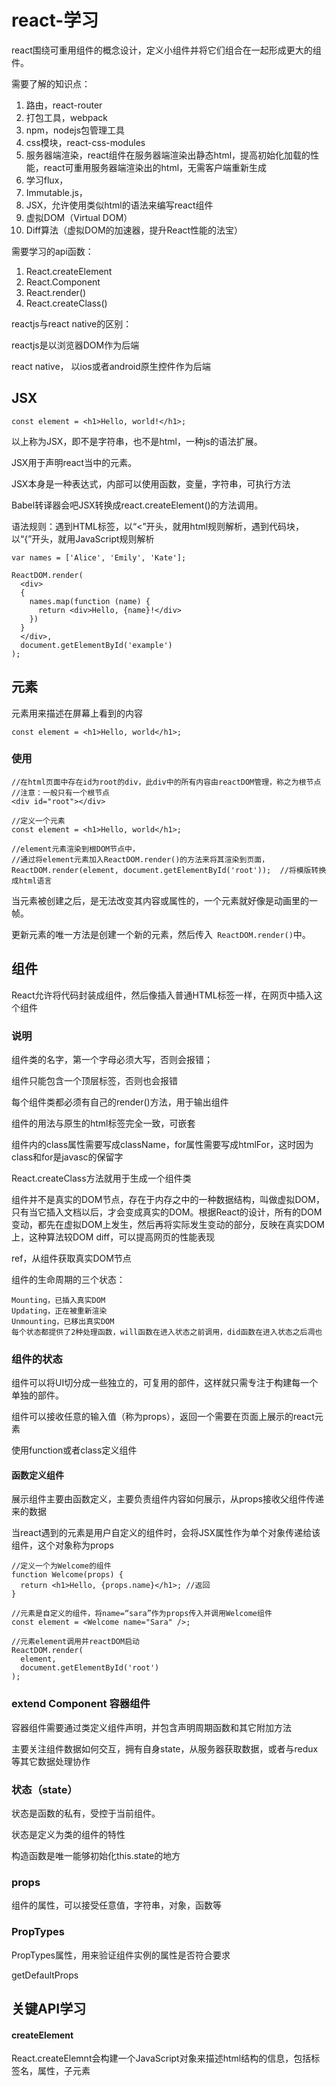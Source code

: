 # react-学习

react围绕可重用组件的概念设计，定义小组件并将它们组合在一起形成更大的组件。

需要了解的知识点：
1. 路由，react-router
2. 打包工具，webpack
3. npm，nodejs包管理工具
4. css模块，react-css-modules
5. 服务器端渲染，react组件在服务器端渲染出静态html，提高初始化加载的性能，react可重用服务器端渲染出的html，无需客户端重新生成
6. 学习flux，
7. Immutable.js，
8. JSX，允许使用类似html的语法来编写react组件
9. 虚拟DOM（Virtual DOM）
10. Diff算法（虚拟DOM的加速器，提升React性能的法宝）


需要学习的api函数：
1. React.createElement
2. React.Component 
3. React.render()
4. React.createClass()


reactjs与react native的区别：

reactjs是以浏览器DOM作为后端

react native， 以ios或者android原生控件作为后端


## JSX

```
const element = <h1>Hello, world!</h1>;
```

以上称为JSX，即不是字符串，也不是html，一种js的语法扩展。

JSX用于声明react当中的元素。

JSX本身是一种表达式，内部可以使用函数，变量，字符串，可执行方法

Babel转译器会吧JSX转换成react.createElement()的方法调用。

语法规则：遇到HTML标签，以“<”开头，就用html规则解析，遇到代码块，以“{”开头，就用JavaScript规则解析

```
var names = ['Alice', 'Emily', 'Kate'];

ReactDOM.render(
  <div>
  {
    names.map(function (name) {
      return <div>Hello, {name}!</div>
    })
  }
  </div>,
  document.getElementById('example')
);
```

## 元素

元素用来描述在屏幕上看到的内容

```
const element = <h1>Hello, world</h1>;
```

### 使用

```
//在html页面中存在id为root的div，此div中的所有内容由reactDOM管理，称之为根节点
//注意：一般只有一个根节点
<div id="root"></div>

//定义一个元素
const element = <h1>Hello, world</h1>;

//element元素渲染到根DOM节点中，
//通过将element元素加入ReactDOM.render()的方法来将其渲染到页面，
ReactDOM.render(element, document.getElementById('root'));  //将模版转换成html语言
```

当元素被创建之后，是无法改变其内容或属性的，一个元素就好像是动画里的一帧。

更新元素的唯一方法是创建一个新的元素，然后传入` ReactDOM.render()`中。

## 组件

React允许将代码封装成组件，然后像插入普通HTML标签一样，在网页中插入这个组件

### 说明

组件类的名字，第一个字母必须大写，否则会报错；

组件只能包含一个顶层标签，否则也会报错

每个组件类都必须有自己的render()方法，用于输出组件

组件的用法与原生的html标签完全一致，可嵌套

组件内的class属性需要写成className，for属性需要写成htmlFor，这时因为class和for是javasc的保留字

React.createClass方法就用于生成一个组件类

组件并不是真实的DOM节点，存在于内存之中的一种数据结构，叫做虚拟DOM，只有当它插入文档以后，才会变成真实的DOM。根据React的设计，所有的DOM变动，都先在虚拟DOM上发生，然后再将实际发生变动的部分，反映在真实DOM上，这种算法较DOM diff，可以提高网页的性能表现

ref，从组件获取真实DOM节点


组件的生命周期的三个状态：

	Mounting，已插入真实DOM
	Updating，正在被重新渲染
	Unmounting，已移出真实DOM
	每个状态都提供了2种处理函数，will函数在进入状态之前调用，did函数在进入状态之后凋也

### 组件的状态

组件可以将UI切分成一些独立的，可复用的部件，这样就只需专注于构建每一个单独的部件。

组件可以接收任意的输入值（称为props），返回一个需要在页面上展示的react元素

使用function或者class定义组件

#### 函数定义组件

展示组件主要由函数定义，主要负责组件内容如何展示，从props接收父组件传递来的数据

当react遇到的元素是用户自定义的组件时，会将JSX属性作为单个对象传递给该组件，这个对象称为props

```
//定义一个为Welcome的组件
function Welcome(props) {
  return <h1>Hello, {props.name}</h1>; //返回
}

//元素是自定义的组件，将name=“sara”作为props传入并调用Welcome组件
const element = <Welcome name="Sara" />;

//元素element调用并reactDOM启动
ReactDOM.render(
  element,
  document.getElementById('root')
);

```

### extend Component 容器组件

容器组件需要通过类定义组件声明，并包含声明周期函数和其它附加方法

主要关注组件数据如何交互，拥有自身state，从服务器获取数据，或者与redux等其它数据处理协作


### 状态（state）

状态是函数的私有，受控于当前组件。

状态是定义为类的组件的特性

构造函数是唯一能够初始化this.state的地方

### props

组件的属性，可以接受任意值，字符串，对象，函数等


### PropTypes

PropTypes属性，用来验证组件实例的属性是否符合要求


getDefaultProps



## 关键API学习

#### createElement

React.createElemnt会构建一个JavaScript对象来描述html结构的信息，包括标签名，属性，子元素













